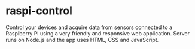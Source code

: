 # raspi-control
Control your devices and acquire data from sensors connected to a Raspiberry Pi using a very friendly and responsive web application. Server runs on Node.js and the app uses HTML, CSS and JavaScript.
